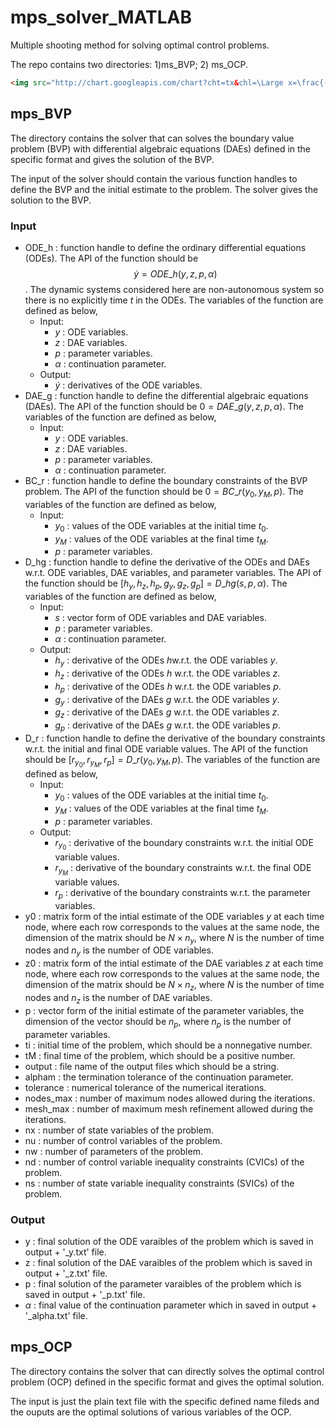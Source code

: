 # mps_solver_MATLAB

Multiple shooting method for solving optimal control problems.

The repo contains two directories: 1)ms_BVP; 2) ms_OCP.

```html
<img src="http://chart.googleapis.com/chart?cht=tx&chl=\Large x=\frac{-b\pm\sqrt{b^2-4ac}}{2a}" style="border:none;">
```

## mps_BVP

The directory contains the solver that can solves the boundary value problem (BVP) with differential algebraic equations (DAEs) defined in the specific format and gives the solution of the BVP.

The input of the solver should contain the various function handles to define the BVP and the initial estimate to the problem. The solver gives the solution to the BVP.

### Input

* ODE_h : function handle to define the ordinary differential equations (ODEs). The API of the function should be $$\dot{y} = ODE\_h(y, z, p, \alpha)$$. The dynamic systems considered here are non-autonomous system so there is no explicitly time $t$ in the ODEs. The variables of the function are defined as below,
  * Input:
     * $y$ : ODE variables.
     * $z$ : DAE variables.
     * $p$ : parameter variables.
     * $\alpha$ : continuation parameter.
  * Output:
    * $\dot{y}$ : derivatives of the ODE variables.
* DAE_g : function handle to define the differential algebraic equations (DAEs). The API of the function should be $0 = DAE\_g(y, z, p, \alpha)$. The variables of the function are defined as below, 
  * Input:
    * $y$ : ODE variables.
    * $z$ : DAE variables.
    * $p$ : parameter variables.
    * $\alpha$ : continuation parameter.
* BC_r : function handle to define the boundary constraints of the BVP problem. The API of the function should be $0 = BC{\_}r(y_{0}, y_{M}, p)$. The variables of the function are defined as below,
  * Input:
    * $y_{0}$ : values of the ODE variables at the initial time $t_{0}$.
    * $y_{M}$ : values of the ODE variables at the final time $t_{M}$.
    * $p​$ : parameter variables.
* D_hg : function handle to define the derivative of the ODEs and DAEs w.r.t. ODE variables, DAE variables, and parameter variables. The API of the function should be $[h_{y}, h_{z}, h_{p}, g_{y}, g_{z}, g_{p}] = D{\_}hg(s, p, \alpha)​$. The variables of the function are defined as below,
  * Input:
    * $s$ : vector form of ODE variables and DAE variables.
    * $p$ : parameter variables.
    * $\alpha$ : continuation parameter.
  * Output:
    * $h_y​$ : derivative of the ODEs $h​$ w.r.t. the ODE variables $y​$.
    * $h_z$ : derivative of the ODEs $h$ w.r.t. the ODE variables $z$.
    * $h_p$ : derivative of the ODEs $h$ w.r.t. the ODE variables $p$.
    * $g_y$ : derivative of the DAEs $g$ w.r.t. the ODE variables $y$.
    * $g_z$ : derivative of the DAEs $g$ w.r.t. the ODE variables $z$.
    * $g_p$ : derivative of the DAEs $g$ w.r.t. the ODE variables $p$.
* D_r : function handle to define the derivative of the boundary constraints w.r.t. the initial and final ODE variable values. The API of the function should be $[r_{y_{0}}, r_{y_{M}}, r_{p}] = D{\_}r(y_{0}, y_{M}, p)​$. The variables of the function are defined as below,
  * Input:
    * $y_{0}$ : values of the ODE variables at the initial time $t_{0}$.
    * $y_{M}$ : values of the ODE variables at the final time $t_{M}$.
    * $p$ : parameter variables.
  * Output:
    * $r_{y_{0}}$ : derivative of the boundary constraints w.r.t. the initial ODE variable values.
    * $r_{y_{M}}$ : derivative of the boundary constraints w.r.t. the final ODE variable values.
    * $r_{p}$ : derivative of the boundary constraints w.r.t. the parameter variables.
* y0 : matrix form of the intial estimate of the ODE variables $y$ at each time node, where each row corresponds to the values at the same node, the dimension of the matrix should be $N \times n_{y}$, where $N$ is the number of time nodes and $n_{y}$ is the number of ODE variables.
*  z0​ :  matrix form of the intial estimate of the DAE variables $z$ at each time node, where each row corresponds to the values at the same node, the dimension of the matrix should be $N \times n_{z}$, where $N$ is the number of time nodes and $n_{z}$ is the number of DAE variables.
* p​ : vector form of the initial estimate of the parameter variables, the dimension of the vector should be $n_{p}​$, where $n_{p}​$ is the number of parameter variables.
* ti : initial time of the problem, which should be a nonnegative number.
* tM : final time of the problem, which should be a positive number.
* output : file name of the output files which should be a string.
* alpham : the termination tolerance of the continuation parameter.
* tolerance : numerical tolerance of the numerical iterations.
* nodes_max : number of maximum nodes allowed during the iterations.
* mesh_max : number of maximum mesh refinement allowed during the iterations.
* nx : number of state variables of the problem.
* nu : number of control variables of the problem.
* nw : number of parameters of the problem.
* nd : number of control variable inequality constraints (CVICs) of the problem.
* ns : number of state variable inequality constraints (SVICs) of the problem.

### Output

* y : final solution of the ODE varaibles of the problem which is saved in output + '_y.txt' file.
* z : final solution of the DAE varaibles of the problem which is saved in output + '_z.txt' file.
* p : final solution of the parameter varaibles of the problem which is saved in output + '_p.txt' file.
* $\alpha$ : final value of the continuation parameter which in saved in output + '_alpha.txt' file.

## mps_OCP

The directory contains the solver that can directly solves the optimal control problem (OCP) defined in the specific format and gives the optimal solution.

The input is just the plain text file with the specific defined name fileds and the ouputs are the optimal solutions of various variables of the OCP.
